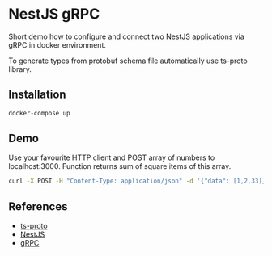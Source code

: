 # NestJS gRPC

Short demo how to configure and connect two NestJS applications via gRPC in docker environment.

To generate types from protobuf schema file automatically use ts-proto library.

## Installation

```bash
docker-compose up
```

## Demo

Use your favourite HTTP client and POST array of numbers to localhost:3000. Function returns sum of square items of this array.

```bash
curl -X POST -H "Content-Type: application/json" -d '{"data": [1,2,33]}' http://localhost:3000

```

## References

- [ts-proto](https://github.com/stephenh/ts-proto)
- [NestJS](https://nestjs.com/)
- [gRPC](https://grpc.io/)
